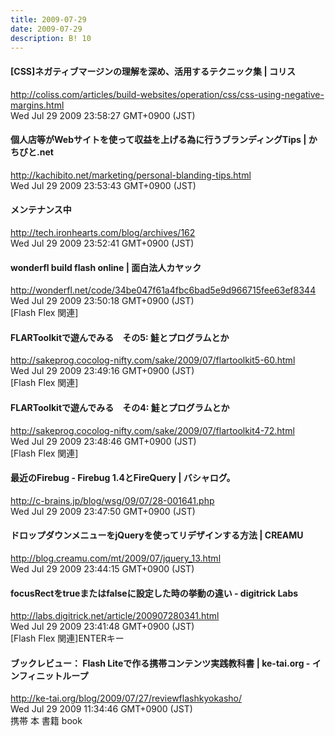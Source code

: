 ```yaml
---
title: 2009-07-29
date: 2009-07-29
description: B! 10
---
```


####   [CSS]ネガティブマージンの理解を深め、活用するテクニック集 | コリス
http://coliss.com/articles/build-websites/operation/css/css-using-negative-margins.html<br>
Wed Jul 29 2009 23:58:27 GMT+0900 (JST)<br>


#### 個人店等がWebサイトを使って収益を上げる為に行うブランディングTips | かちびと.net
http://kachibito.net/marketing/personal-blanding-tips.html<br>
Wed Jul 29 2009 23:53:43 GMT+0900 (JST)<br>


#### メンテナンス中
http://tech.ironhearts.com/blog/archives/162<br>
Wed Jul 29 2009 23:52:41 GMT+0900 (JST)<br>


#### wonderfl build flash online | 面白法人カヤック
http://wonderfl.net/code/34be047f61a4fbc6bad5e9d966715fee63ef8344<br>
Wed Jul 29 2009 23:50:18 GMT+0900 (JST)<br>
[Flash Flex 関連]


#### FLARToolkitで遊んでみる　その5: 鮭とプログラムとか
http://sakeprog.cocolog-nifty.com/sake/2009/07/flartoolkit5-60.html<br>
Wed Jul 29 2009 23:49:16 GMT+0900 (JST)<br>
[Flash Flex 関連]


#### FLARToolkitで遊んでみる　その4: 鮭とプログラムとか
http://sakeprog.cocolog-nifty.com/sake/2009/07/flartoolkit4-72.html<br>
Wed Jul 29 2009 23:48:46 GMT+0900 (JST)<br>
[Flash Flex 関連]


#### 最近のFirebug - Firebug 1.4とFireQuery | バシャログ。
http://c-brains.jp/blog/wsg/09/07/28-001641.php<br>
Wed Jul 29 2009 23:47:50 GMT+0900 (JST)<br>


#### ドロップダウンメニューをjQueryを使ってリデザインする方法 | CREAMU
http://blog.creamu.com/mt/2009/07/jquery_13.html<br>
Wed Jul 29 2009 23:44:15 GMT+0900 (JST)<br>


#### focusRectをtrueまたはfalseに設定した時の挙動の違い - digitrick Labs
http://labs.digitrick.net/article/200907280341.html<br>
Wed Jul 29 2009 23:41:48 GMT+0900 (JST)<br>
[Flash Flex 関連]ENTERキー


#### ブックレビュー： Flash Liteで作る携帯コンテンツ実践教科書 | ke-tai.org - インフィニットループ
http://ke-tai.org/blog/2009/07/27/reviewflashkyokasho/<br>
Wed Jul 29 2009 11:34:46 GMT+0900 (JST)<br>
携帯 本 書籍 book


